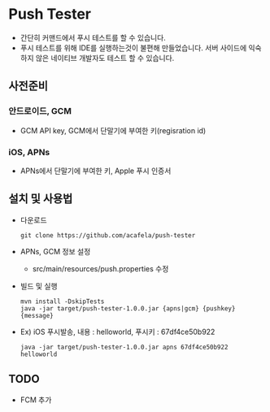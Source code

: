 # Push Tester
- 간단히 커맨드에서 푸시 테스트를 할 수 있습니다.
- 푸시 테스트를 위해 IDE를 실행하는것이 불편해 만들었습니다. 서버 사이드에 익숙하지 않은 네이티브 개발자도 테스트 할 수 있습니다.

## 사전준비
### 안드로이드, GCM
  - GCM API key, GCM에서 단말기에 부여한 키(regisration id)
### iOS, APNs
  - APNs에서 단말기에 부여한 키, Apple 푸시 인증서

## 설치 및 사용법
- 다운로드

  ```
  git clone https://github.com/acafela/push-tester
  ```

- APNs, GCM 정보 설정
  - src/main/resources/push.properties 수정

- 빌드 및 실행
  ```
  mvn install -DskipTests
  java -jar target/push-tester-1.0.0.jar {apns|gcm} {pushkey} {message}
  ```


- Ex) iOS 푸시발송, 내용 : helloworld, 푸시키 : 67df4ce50b922

  ```
  java -jar target/push-tester-1.0.0.jar apns 67df4ce50b922 helloworld
  ```

## TODO
- FCM 추가
